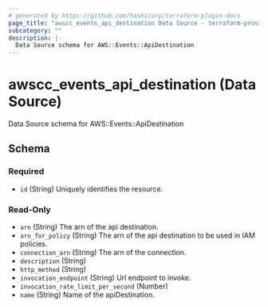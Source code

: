 ```yaml
---
# generated by https://github.com/hashicorp/terraform-plugin-docs
page_title: "awscc_events_api_destination Data Source - terraform-provider-awscc"
subcategory: ""
description: |-
  Data Source schema for AWS::Events::ApiDestination
---
```


# awscc_events_api_destination (Data Source)

Data Source schema for AWS::Events::ApiDestination



<!-- schema generated by tfplugindocs -->
## Schema

### Required

- `id` (String) Uniquely identifies the resource.

### Read-Only

- `arn` (String) The arn of the api destination.
- `arn_for_policy` (String) The arn of the api destination to be used in IAM policies.
- `connection_arn` (String) The arn of the connection.
- `description` (String)
- `http_method` (String)
- `invocation_endpoint` (String) Url endpoint to invoke.
- `invocation_rate_limit_per_second` (Number)
- `name` (String) Name of the apiDestination.
